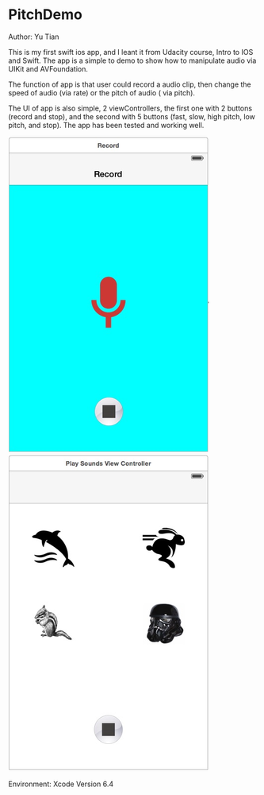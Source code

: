 # PitchDemo

Author: Yu Tian

This is my first swift ios app, and I leant it from Udacity course, Intro to IOS and Swift. 
The app is a simple to demo to show how to manipulate audio via UIKit and AVFoundation.

The function of app is that user could record a audio clip, then change the speed of audio (via rate) 
or the pitch of audio ( via pitch). 

The UI of app is also simple, 2 viewControllers, the first one with 2 buttons (record and stop),
and the second with 5 buttons (fast, slow, high pitch, low pitch, and stop). The app has been tested
and working well.

![Alt text](https://github.com/ytian90/PitchDemo/blob/master/fig1.jpg?raw=true "Optional Record View")
![Alt text](https://github.com/ytian90/PitchDemo/blob/master/fig2.jpg?raw=true "Optional Play View")

Environment: Xcode Version 6.4
